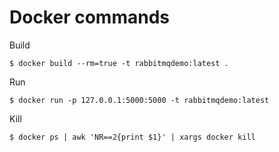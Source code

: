 # Docker commands
Build

    $ docker build --rm=true -t rabbitmqdemo:latest .
    
Run
    
    $ docker run -p 127.0.0.1:5000:5000 -t rabbitmqdemo:latest
    
Kill
    
    $ docker ps | awk 'NR==2{print $1}' | xargs docker kill
    
    
